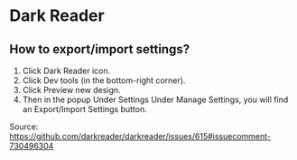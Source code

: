 # Dark Reader

## How to export/import settings?

1. Click Dark Reader icon.
2. Click Dev tools (in the bottom-right corner).
3. Click Preview new design.
4. Then in the popup Under Settings Under Manage Settings, you will find an
   Export/Import Settings button.

Source: https://github.com/darkreader/darkreader/issues/615#issuecomment-730496304

